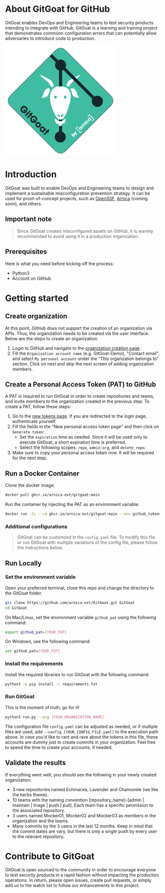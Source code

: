 # About GitGoat for GitHub
GitGoat enables DevOps and Engineering teams to test security products intending to integrate with GitHub.
GitGoat is a learning and training project that demonstrates commonn configuration errors that can potentially allow adversaries to introduce code to production. 

![logo](images/gitgoat-logo.png)

# Introduction
GitGoat was built to enable DevOps and Engineering teams to design and implement a sustainable misconfiguration prevention strategy. It can be used for proof-of-concept projects, such as [OpenSSF](https://openssf.org "Open Source Security Foundation"), [Arnica](https://arnica.io) (coming soon), and others. 

## Important note
> Since GitGoat creates misconfigured assets on GitHub, it is warmly recommended to avoid using it in a production organization. 

## Prerequisites
Here is what you need before kicking off the process:
* Python3 
* Account on GitHub

# Getting started

## Create organization
At this point, GitHub does not support the creation of an organization via APIs. Thus, the organization needs to be created via the user interface. Below are the steps to create an organization:
1. Login to GitHub and navigate to the [organization creation page](https://github.com/account/organizations/new?plan=team_free). 
2. Fill the `Organization account name` (e.g. GitGoat-Demo), "Contact email", and select `My personal account` under  the "This organzation belongs to" section. Click on next and skip the next screen of adding organization members.

## Create a Personal Access Token (PAT) to GitHub
A PAT is required to run GitGoat in order to create repositories and teams, and invite members to the organization created in the previous step. 
To create a PAT, follow these steps:
1. Go to the [new tokens page](https://github.com/settings/tokens/new "GitHub New Tokens Page"). If you are redirected to the login page, authenticate yourself.
2. Fill the fields in the "New personal access token page" and then click on `Generate token`:
   * Set the `expiration` time as needed. Since it will be used only to execute GitGoat, a short expiration time is preferred.
   * Select the following scopes: `repo`, `admin:org`, and `delete_repo`. 
3. Make sure to copy your personal access token now. It will be required for the next step.

## Run a Docker Container
Clone the docker image:
```bash
docker pull ghcr.io/arnica-ext/gitgoat:main
```
Run the container by injecting the PAT as an environment variable:
```bash
docker run -ti --rm ghcr.io/arnica-ext/gitgoat:main --env github_token=[YOUR_PAT] python3 run.py --org [YOUR_ORGANIZATION_NAME]
```
### Additional configurations
> GitGoat can be customzed in the `config.yaml` file. To modify this file or run GitGoat with multiple variations of the config file, please follow the instructions below. 

## Run Locally 
### Set the environment variable
Open your preferred terminal, clone this repo and change the directory to the GitGoat folder.
```bash
git clone https://github.com/arnica-ext/GitGoat.git GitGoat
cd GitGoat
```
On Mac/Linux, set the environment variable `github_pat` using the following command:
```bash
export github_pat=[YOUR_PAT]
```
On Windows, use the following command:
```bash
set github_pat=[YOUR_PAT]
```

### Install the requirements 
Install the required libraries to run GitGoat with the following command:
```bash
python3 -m pip install -r requirements.txt
```

### Run GitGoat
This is the moment of truth, go for it!
```bash
python3 run.py --org [YOUR_ORGANIZATION_NAME]
```
The configuration file `config.yaml` can be adjusted as needed, or if multiple files are used, add `--config [YOUR_CONFIG_FILE.yaml]` to the execution path above. 
In case you'd like to rant and rave about the tokens in this file, these accounts are dummy just to create commits in your organization. Feel free to spend the time to create your accounts, if needed.


## Validate the results
If everything went well, you should see the following in your newly created organization:
* 3 new repositories named Echinacea, Lavender and Chamomile (we like the herbs theme).
* 10 teams with the naming convention [repository_name]-[admin | maintain | triage | push | pull]. Each team has a specific permission to the associated repository.
* 3 users named Mocker01, Mocker02 and Mocker03 as members in the organization and the teams. 
* Many commits by the 3 users in the last 12 months. Keep in mind that the commit dates are vary, but there is only a single push by every user to the relevant repository.

# Contribute to GitGoat
GitGoat is open sourced to the community in order to encourage everyone to test security products in a rapid fashion without impacting the production operations. 
In return, please open issues, create pull requests, or simply add us to the watch list to follow our enhancements in this project. 

